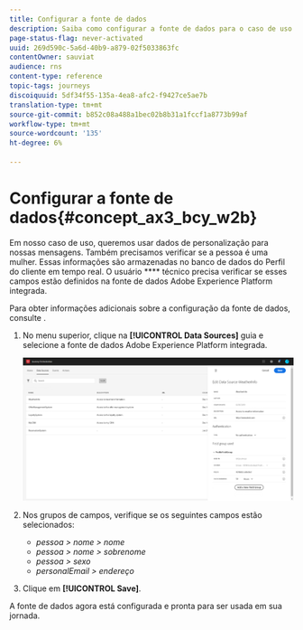 ```yaml
---
title: Configurar a fonte de dados
description: Saiba como configurar a fonte de dados para o caso de uso simples da jornada
page-status-flag: never-activated
uuid: 269d590c-5a6d-40b9-a879-02f5033863fc
contentOwner: sauviat
audience: rns
content-type: reference
topic-tags: journeys
discoiquuid: 5df34f55-135a-4ea8-afc2-f9427ce5ae7b
translation-type: tm+mt
source-git-commit: b852c08a488a1bec02b8b31a1fccf1a8773b99af
workflow-type: tm+mt
source-wordcount: '135'
ht-degree: 6%

---
```



# Configurar a fonte de dados{#concept_ax3_bcy_w2b}

Em nosso caso de uso, queremos usar dados de personalização para nossas mensagens. Também precisamos verificar se a pessoa é uma mulher. Essas informações são armazenadas no banco de dados do Perfil do cliente em tempo real. O usuário **** técnico precisa verificar se esses campos estão definidos na fonte de dados Adobe Experience Platform integrada.

Para obter informações adicionais sobre a configuração da fonte de dados, consulte [](../datasource/about-data-sources.md).

1. No menu superior, clique na **[!UICONTROL Data Sources]** guia e selecione a fonte de dados Adobe Experience Platform integrada.

   ![](../assets/journey23.png)

1. Nos grupos de campos, verifique se os seguintes campos estão selecionados:

   * _pessoa > nome > nome_
   * _pessoa > nome > sobrenome_
   * _pessoa > sexo_
   * _personalEmail > endereço_

1. Clique em **[!UICONTROL Save]**.

A fonte de dados agora está configurada e pronta para ser usada em sua jornada.
